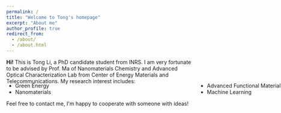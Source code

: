 ```yaml
---
permalink: /
title: "Welcome to Tong's homepage"
excerpt: "About me"
author_profile: true
redirect_from: 
  - /about/
  - /about.html
---
```


<style>
.farsi { font-family:PERSWEB; font-weight: bold; font-size:11pt; }
.header-color { color:#0f2b46; }
.twocol { columns: 2 }
ul.twocol { width: 200%; }
</style>
<EMPTY LINE>
<EMPTY LINE>
<b>Hi!</b> This is Tong Li, a PhD candidate student from INRS. I am very fortunate to be advised by Prof. Ma of Nanomaterials Chemistry and Advanced Optical Characterization Lab from Center of Energy Materials and Telecommunications. My research interest includes:
<ul class='twocol' style="margin-top: -1%;" markdown='1'>
<li> Green Energy</li>
<li> Nanomaterials</li>
<li> Advanced Functional Materials</li>
<li> Machine Learning</li>
</ul>

Feel free to contact me, I'm happy to cooperate with someone with ideas!




